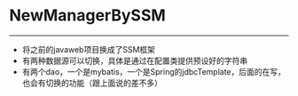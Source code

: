# NewManagerBySSM
---
*  将之前的javaweb项目换成了SSM框架 
* 有两种数据源可以切换，具体是通过在配置类提供预设好的字符串
* 有两个dao，一个是mybatis，一个是Spring的jdbcTemplate，后面的在写，也会有切换的功能（跟上面说的差不多）
